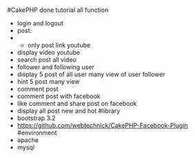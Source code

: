 #CakePHP done tutorial
all function
* login and logout
* post:
* * only post link youtube
* display video youtube
* search post all video
* follower and following user
* display 5 post of all user many view of user follower
* hint 5 post many view
* comment post
* comment post with facebook
* like comment and share post on facebook
* display all post new and hot
#library
* bootstrap 3.2
* https://github.com/webtechnick/CakePHP-Facebook-Plugin
#environment
* apache
* mysql
